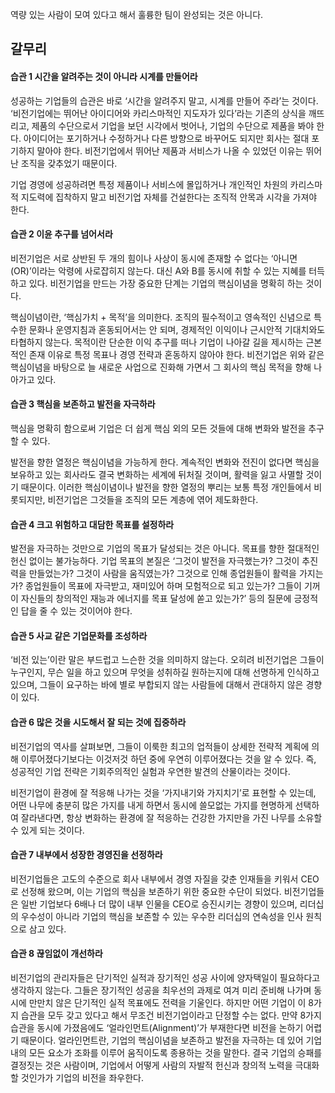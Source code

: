 역량 있는 사람이 모여 있다고 해서 훌륭한 팀이 완성되는 것은 아니다.

## 갈무리

#### 습관 1 시간을 알려주는 것이 아니라 시계를 만들어라

성공하는 기업들의 습관은 바로 ‘시간을 알려주지 말고, 시계를 만들어 주라’는 것이다. ‘비전기업에는 뛰어난 아이디어와 카리스마적인 지도자가 있다’라는 기존의 상식을 깨뜨리고, 제품의 수단으로서 기업을 보던 시각에서 벗어나, 기업의 수단으로 제품을 봐야 한다. 아이디어는 포기하거나 수정하거나 다른 방향으로 바꾸어도 되지만 회사는 절대 포기하지 말아야 한다. 비전기업에서 뛰어난 제품과 서비스가 나올 수 있었던 이유는 뛰어난 조직을 갖추었기 때문이다.

기업 경영에 성공하려면 특정 제품이나 서비스에 몰입하거나 개인적인 차원의 카리스마적 지도력에 집착하지 말고 비전기업 자체를 건설한다는 조직적 안목과 시각을 가져야 한다.

#### 습관 2 이윤 추구를 넘어서라

비전기업은 서로 상반된 두 개의 힘이나 사상이 동시에 존재할 수 없다는 ‘아니면(OR)’이라는 악령에 사로잡히지 않는다. 대신 A와 B를 동시에 취할 수 있는 지혜를 터득하고 있다. 비전기업을 만드는 가장 중요한 단계는 기업의 핵심이념을 명확히 하는 것이다.

핵심이념이란, ‘핵심가치 + 목적’을 의미한다. 조직의 필수적이고 영속적인 신념으로 특수한 문화나 운영지침과 혼동되어서는 안 되며, 경제적인 이익이나 근시안적 기대치와도 타협하지 않는다. 목적이란 단순한 이익 추구를 떠나 기업이 나아갈 길을 제시하는 근본적인 존재 이유로 특정 목표나 경영 전략과 혼동하지 않아야 한다. 비전기업은 위와 같은 핵심이념을 바탕으로 늘 새로운 사업으로 진화해 가면서 그 회사의 핵심 목적을 향해 나아가고 있다.

#### 습관 3 핵심을 보존하고 발전을 자극하라

핵심을 명확히 함으로써 기업은 더 쉽게 핵심 외의 모든 것들에 대해 변화와 발전을 추구할 수 있다.

발전을 향한 열정은 핵심이념을 가능하게 한다. 계속적인 변화와 전진이 없다면 핵심을 보유하고 있는 회사라도 결국 변화하는 세계에 뒤처질 것이며, 활력을 잃고 사멸할 것이기 때문이다. 이러한 핵심이념이나 발전을 향한 열정의 뿌리는 보통 특정 개인들에서 비롯되지만, 비전기업은 그것들을 조직의 모든 계층에 엮어 제도화한다.

#### 습관 4 크고 위험하고 대담한 목표를 설정하라

발전을 자극하는 것만으로 기업의 목표가 달성되는 것은 아니다. 목표를 향한 절대적인 헌신 없이는 불가능하다. 기업 목표의 본질은 ‘그것이 발전을 자극했는가? 그것이 추진력을 만들었는가? 그것이 사람을 움직였는가? 그것으로 인해 종업원들이 활력을 가지는가? 종업원들이 목표에 자극받고, 재미있어 하며 모험적으로 되고 있는가? 그들이 기꺼이 자신들의 창의적인 재능과 에너지를 목표 달성에 쏟고 있는가?’ 등의 질문에 긍정적인 답을 줄 수 있는 것이어야 한다.

#### 습관 5 사교 같은 기업문화를 조성하라

‘비전 있는’이란 말은 부드럽고 느슨한 것을 의미하지 않는다. 오히려 비전기업은 그들이 누구인지, 무슨 일을 하고 있으며 무엇을 성취하길 원하는지에 대해 선명하게 인식하고 있으며, 그들이 요구하는 바에 별로 부합되지 않는 사람들에 대해서 관대하지 않은 경향이 있다.

#### 습관 6 많은 것을 시도해서 잘 되는 것에 집중하라

비전기업의 역사를 살펴보면, 그들이 이룩한 최고의 업적들이 상세한 전략적 계획에 의해 이루어졌다기보다는 이것저것 하던 중에 우연히 이루어졌다는 것을 알 수 있다. 즉, 성공적인 기업 전략은 기회주의적인 실험과 우연한 발견의 산물이라는 것이다.

비전기업이 환경에 잘 적응해 나가는 것을 ‘가지내기와 가지치기’로 표현할 수 있는데, 어떤 나무에 충분히 많은 가지를 내게 하면서 동시에 쓸모없는 가지를 현명하게 선택하여 잘라낸다면, 항상 변화하는 환경에 잘 적응하는 건강한 가지만을 가진 나무를 소유할 수 있게 되는 것이다.

#### 습관 7 내부에서 성장한 경영진을 선정하라

비전기업들은 고도의 수준으로 회사 내부에서 경영 자질을 갖춘 인재들을 키워서 CEO로 선정해 왔으며, 이는 기업의 핵심을 보존하기 위한 중요한 수단이 되었다. 비전기업들은 일반 기업보다 6배나 더 많이 내부 인물을 CEO로 승진시키는 경향이 있으며, 리더십의 우수성이 아니라 기업의 핵심을 보존할 수 있는 우수한 리더십의 연속성을 인사 원칙으로 삼고 있다.

#### 습관 8 끊임없이 개선하라

비전기업의 관리자들은 단기적인 실적과 장기적인 성공 사이에 양자택일이 필요하다고 생각하지 않는다. 그들은 장기적인 성공을 최우선의 과제로 여겨 미리 준비해 나가며 동시에 만만치 않은 단기적인 실적 목표에도 전력을 기울인다. 하지만 어떤 기업이 이 8가지 습관을 모두 갖고 있다고 해서 무조건 비전기업이라고 단정할 수는 없다. 만약 8가지 습관을 동시에 가졌음에도 ‘얼라인먼트(Alignment)’가 부재한다면 비전을 논하기 어렵기 때문이다. 얼라인먼트란, 기업의 핵심이념을 보존하고 발전을 자극하는 데 있어 기업 내의 모든 요소가 조화를 이루어 움직이도록 종용하는 것을 말한다. 결국 기업의 승패를 결정짓는 것은 사람이며, 기업에서 어떻게 사람의 자발적 헌신과 창의적 노력을 극대화할 것인가가 기업의 비전을 좌우한다.